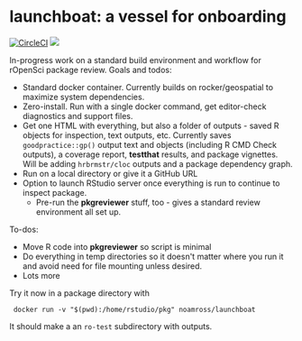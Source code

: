 # launchboat: a vessel for onboarding

[![CircleCI](https://circleci.com/gh/noamross/launchboat.svg?style=svg)](https://circleci.com/gh/noamross/launchboat)
[![](https://images.microbadger.com/badges/image/noamross/launchboat.svg)](https://hub.docker.com/r/noamross/launchboat/)

In-progress work on a standard build environment and workflow for rOpenSci package review.  Goals and todos:

 - Standard docker container. Currently builds on rocker/geospatial to maximize system dependencies.
 - Zero-install. Run with a single docker command, get editor-check diagnostics and support files.
 - Get one HTML with everything, but also a folder of outputs - saved R objects for inspection, text outputs, etc. Currently saves `goodpractice::gp()` output text and objects (including R CMD Check outputs), a coverage report, **testthat** results, and package vignettes.  Will be adding `hrbrmstr/cloc` outputs and a package dependency graph.
 - Run on a local directory or give it a GitHub URL
 - Option to launch RStudio server once everything is run to continue to inspect package.
    -  Pre-run the **pkgreviewer** stuff, too - gives a standard review environment all set up.

To-dos:

 - Move R code into **pkgreviewer** so script is minimal
 - Do everything in temp directories so it doesn't matter where you run it and avoid
   need for file mounting unless desired.
 - Lots more

Try it now in a package directory with

     docker run -v "$(pwd):/home/rstudio/pkg" noamross/launchboat
     
It should make a an `ro-test` subdirectory with outputs.
